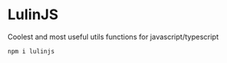 # LulinJS

Coolest and most useful utils functions for javascript/typescript

```bash
npm i lulinjs
```

